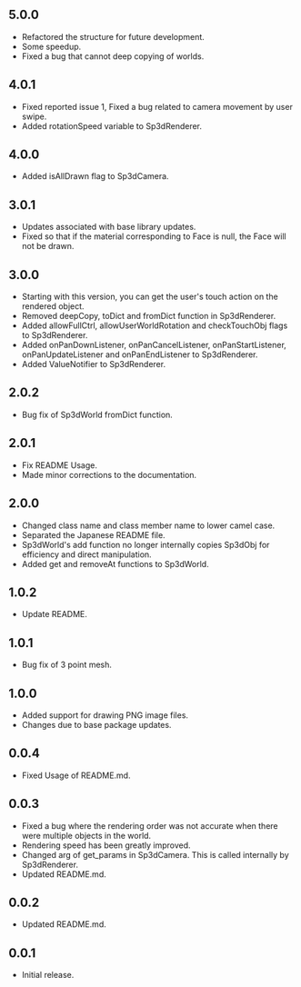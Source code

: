 ## 5.0.0
* Refactored the structure for future development.
* Some speedup.
* Fixed a bug that cannot deep copying of worlds.

## 4.0.1
* Fixed reported issue 1, Fixed a bug related to camera movement by user swipe.
* Added rotationSpeed variable to Sp3dRenderer.

## 4.0.0
* Added isAllDrawn flag to Sp3dCamera.

## 3.0.1

* Updates associated with base library updates.
* Fixed so that if the material corresponding to Face is null, the Face will not be drawn.

## 3.0.0

* Starting with this version, you can get the user's touch action on the rendered object.
* Removed deepCopy, toDict and fromDict function in Sp3dRenderer.
* Added allowFullCtrl, allowUserWorldRotation and checkTouchObj flags to Sp3dRenderer.
* Added onPanDownListener, onPanCancelListener, onPanStartListener, onPanUpdateListener and onPanEndListener to Sp3dRenderer.
* Added ValueNotifier to Sp3dRenderer.

## 2.0.2

* Bug fix of Sp3dWorld fromDict function.

## 2.0.1

* Fix README Usage.
* Made minor corrections to the documentation.

## 2.0.0

* Changed class name and class member name to lower camel case.
* Separated the Japanese README file.
* Sp3dWorld's add function no longer internally copies Sp3dObj for efficiency and direct manipulation.
* Added get and removeAt functions to Sp3dWorld.

## 1.0.2

* Update README.

## 1.0.1

* Bug fix of 3 point mesh.

## 1.0.0

* Added support for drawing PNG image files.
* Changes due to base package updates.

## 0.0.4

* Fixed Usage of README.md.

## 0.0.3

* Fixed a bug where the rendering order was not accurate when there were multiple objects in the world.
* Rendering speed has been greatly improved.
* Changed arg of get_params in Sp3dCamera. This is called internally by Sp3dRenderer.
* Updated README.md.

## 0.0.2

* Updated README.md.

## 0.0.1

* Initial release.

